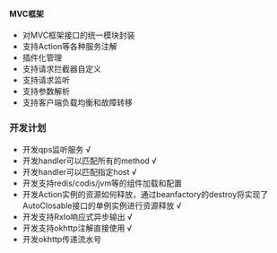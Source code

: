 #### MVC框架
- 对MVC框架接口的统一模块封装
- 支持Action等各种服务注解
- 插件化管理
- 支持请求拦截器自定义
- 支持请求监听
- 支持参数解析
- 支持客户端负载均衡和故障转移

### 开发计划
- 开发qps监听服务 √
- 开发handler可以匹配所有的method √
- 开发handler可以匹配指定host √
- 开发支持redis/codis/jvm等的组件加载和配置
- 开发Action实例的资源如何释放，通过beanfactory的destroy将实现了AutoClosable接口的单例实例进行资源释放 √
- 开发支持RxIo响应式异步输出 √
- 开发支持okhttp注解直接使用 √
- 开发okhttp传递流水号
